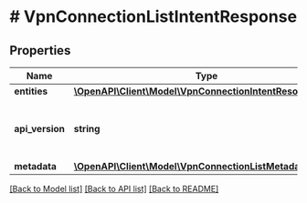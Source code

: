 # # VpnConnectionListIntentResponse

## Properties

Name | Type | Description | Notes
------------ | ------------- | ------------- | -------------
**entities** | [**\OpenAPI\Client\Model\VpnConnectionIntentResource[]**](VpnConnectionIntentResource.md) |  | [optional]
**api_version** | **string** | API Version of the Nutanix v3 API framework. | [default to '3.1.0']
**metadata** | [**\OpenAPI\Client\Model\VpnConnectionListMetadataOutput**](VpnConnectionListMetadataOutput.md) |  |

[[Back to Model list]](../../README.md#models) [[Back to API list]](../../README.md#endpoints) [[Back to README]](../../README.md)
